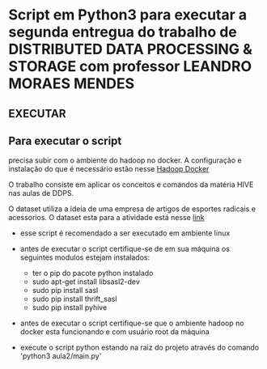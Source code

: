 # Script em Python3 para executar a segunda entregua do trabalho de DISTRIBUTED DATA PROCESSING & STORAGE com professor LEANDRO MORAES MENDES 

## EXECUTAR 
## Para executar o script
   precisa subir com o ambiente do hadoop no docker. A configuração e instalação do que é necessário estão nesse [Hadoop Docker](https://github.com/fabiogjardim/bigdata_docker/)<p>
   O trabalho consiste em aplicar os conceitos e comandos da matéria HIVE nas aulas de DDPS.<p>
   O dataset utiliza a ideia de uma empresa de artigos de esportes radicais e acessorios.
   O dataset esta para a atividade está nesse [link](https://drive.google.com/drive/folders/1OfZTSYcgcun-S7UFNVAzbcr0-PzlEc08)
   * esse script é recomendado a ser executado em ambiente linux
   * antes de executar o script certifique-se de em sua máquina os seguintes modulos estejam instalados:
    
     *  ter o pip do pacote python instalado 
     *  sudo apt-get install libsasl2-dev
     *  sudo pip install sasl
     *  sudo pip install thrift_sasl
     *  sudo pip install pyhive
      
   * antes de executar o script certifique-se que o ambiente hadoop no docker esta funcionando e com usuário root da máquina
   * execute o script python estando na raiz do projeto através do comando 'python3 aula2/main.py'
